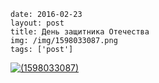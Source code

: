 ```
date: 2016-02-23
layout: post
title: День защитника Отечества
img: /img/1598033087.png
tags: ['post']
```

[![(1598033087)](/img/1598033087.png)](/img/1598033087.png)

